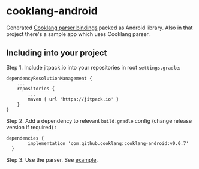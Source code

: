 # cooklang-android

Generated [Cooklang parser bindings](https://github.com/cooklang/cooklang-rs/tree/main/bindings) packed as Android library. Also in that project there's a sample app which uses Cooklang parser.

## Including into your project

Step 1. Include jitpack.io into your repositories in root `settings.gradle`:

    dependencyResolutionManagement {
        ...
        repositories {
            ...
            maven { url 'https://jitpack.io' }
        }
    }

Step 2. Add a dependency to relevant `build.gradle` config (change release version if required) :

    dependencies {
	        implementation 'com.github.cooklang:cooklang-android:v0.0.7'
	  }
    
Step 3. Use the parser. See [example](https://github.com/cooklang/cooklang-android/blob/main/app/src/main/java/org/cooklang/sample_app/MainActivity.kt#L22-L76).
